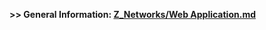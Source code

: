 **>> General Information: [Z_Networks/Web Application.md](https://github.com/p-arrow/Red-Blue-Guide/blob/main/Z_Networks/Web%20Application.md)**


